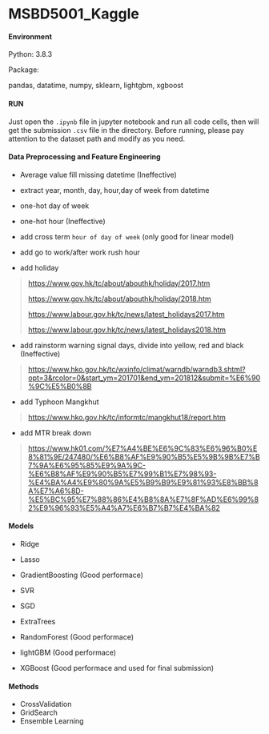 # MSBD5001_Kaggle

#### Environment

Python: 3.8.3

Package:

pandas, datatime, numpy, sklearn, lightgbm, xgboost



#### RUN

Just open the `.ipynb` file in jupyter notebook and run all code cells, then will get the submission `.csv` file in the directory. Before running, please pay attention to the dataset path and modify as you need.



#### Data Preprocessing and Feature Engineering

- Average value fill missing datetime (Ineffective)

- extract year, month, day, hour,day of week from datetime
- one-hot day of week
- one-hot hour (Ineffective)
- add cross term `hour of day of week` (only good for linear model)

- add go to work/after work rush hour

- add holiday

> https://www.gov.hk/tc/about/abouthk/holiday/2017.htm
>
> https://www.gov.hk/tc/about/abouthk/holiday/2018.htm
>
> https://www.labour.gov.hk/tc/news/latest_holidays2017.htm
>
> https://www.labour.gov.hk/tc/news/latest_holidays2018.htm

- add rainstorm warning signal days, divide into yellow, red and black (Ineffective)

> https://www.hko.gov.hk/tc/wxinfo/climat/warndb/warndb3.shtml?opt=3&rcolor=0&start_ym=201701&end_ym=201812&submit=%E6%90%9C%E5%B0%8B

- add Typhoon Mangkhut

> https://www.hko.gov.hk/tc/informtc/mangkhut18/report.htm

- add MTR break down

> https://www.hk01.com/%E7%A4%BE%E6%9C%83%E6%96%B0%E8%81%9E/247480/%E6%B8%AF%E9%90%B5%E5%9B%9B%E7%B7%9A%E6%95%85%E9%9A%9C-%E6%B8%AF%E9%90%B5%E7%99%B1%E7%98%93-%E4%BA%A4%E9%80%9A%E5%B9%B9%E9%81%93%E8%BB%8A%E7%A6%8D-%E5%BC%95%E7%88%86%E4%B8%8A%E7%8F%AD%E6%99%82%E9%96%93%E5%A4%A7%E6%B7%B7%E4%BA%82



#### Models

- Ridge
- Lasso
- GradientBoosting (Good performace)
- SVR
- SGD
- ExtraTrees

- RandomForest (Good performace)

- lightGBM (Good performace)

- XGBoost (Good performace and used for final submission)



#### Methods

- CrossValidation
- GridSearch
- Ensemble Learning

